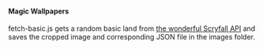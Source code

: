 #### Magic Wallpapers
fetch-basic.js gets a random basic land from [the wonderful Scryfall API](https://scryfall.com/docs/api) and saves the cropped image and corresponding JSON file in the images folder.
